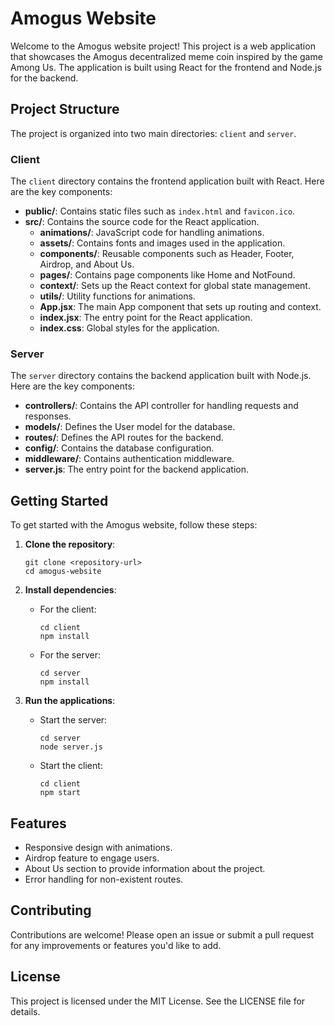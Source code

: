 # Amogus Website

Welcome to the Amogus website project! This project is a web application that showcases the Amogus decentralized meme coin inspired by the game Among Us. The application is built using React for the frontend and Node.js for the backend.

## Project Structure

The project is organized into two main directories: `client` and `server`.

### Client

The `client` directory contains the frontend application built with React. Here are the key components:

- **public/**: Contains static files such as `index.html` and `favicon.ico`.
- **src/**: Contains the source code for the React application.
  - **animations/**: JavaScript code for handling animations.
  - **assets/**: Contains fonts and images used in the application.
  - **components/**: Reusable components such as Header, Footer, Airdrop, and About Us.
  - **pages/**: Contains page components like Home and NotFound.
  - **context/**: Sets up the React context for global state management.
  - **utils/**: Utility functions for animations.
  - **App.jsx**: The main App component that sets up routing and context.
  - **index.jsx**: The entry point for the React application.
  - **index.css**: Global styles for the application.

### Server

The `server` directory contains the backend application built with Node.js. Here are the key components:

- **controllers/**: Contains the API controller for handling requests and responses.
- **models/**: Defines the User model for the database.
- **routes/**: Defines the API routes for the backend.
- **config/**: Contains the database configuration.
- **middleware/**: Contains authentication middleware.
- **server.js**: The entry point for the backend application.

## Getting Started

To get started with the Amogus website, follow these steps:

1. **Clone the repository**:
   ```
   git clone <repository-url>
   cd amogus-website
   ```

2. **Install dependencies**:
   - For the client:
     ```
     cd client
     npm install
     ```
   - For the server:
     ```
     cd server
     npm install
     ```

3. **Run the applications**:
   - Start the server:
     ```
     cd server
     node server.js
     ```
   - Start the client:
     ```
     cd client
     npm start
     ```

## Features

- Responsive design with animations.
- Airdrop feature to engage users.
- About Us section to provide information about the project.
- Error handling for non-existent routes.

## Contributing

Contributions are welcome! Please open an issue or submit a pull request for any improvements or features you'd like to add.

## License

This project is licensed under the MIT License. See the LICENSE file for details.